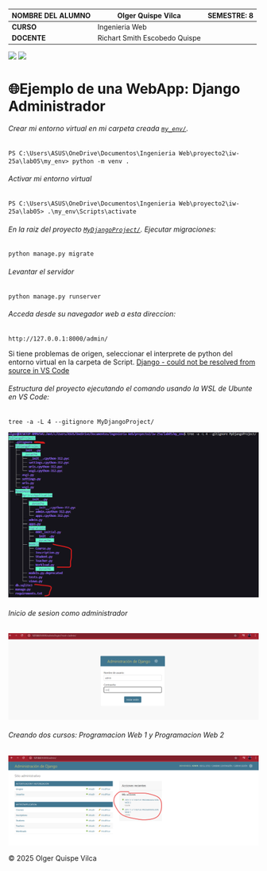 | NOMBRE DEL ALUMNO | Olger Quispe Vilca      | SEMESTRE: 8|
|-------------------|----------------------------------|-----------|
| **CURSO**        | Ingenieria Web |           |
| **DOCENTE**      | Richart Smith Escobedo Quispe      |           |

<spam>
<img src="https://img.shields.io/badge/django-%23092E20.svg?style=for-the-badge&logo=django&logoColor=white">
<img src="https://img.shields.io/badge/sqlite-%2307405e.svg?style=for-the-badge&logo=sqlite&logoColor=white">
</spam>

# 🌐Ejemplo de una WebApp: Django Administrador

###### Crear mi entorno virtual en mi carpeta creada [`my_env/`](my_env).

```shell
PS C:\Users\ASUS\OneDrive\Documentos\Ingenieria Web\proyecto2\iw-25a\lab05\my_env> python -m venv .
```

###### Activar mi entorno virtual

```shell
PS C:\Users\ASUS\OneDrive\Documentos\Ingenieria Web\proyecto2\iw-25a\lab05> .\my_env\Scripts\activate
```

###### En la raiz del proyecto [`MyDjangoProject/`](MyDjangoProject). Ejecutar migraciones:

```shell
python manage.py migrate
```

###### Levantar el servidor

```shell
python manage.py runserver
```

###### Acceda desde su navegador web a esta direccion:

```
http://127.0.0.1:8000/admin/
```


Si tiene problemas de origen, seleccionar el interprete de python del entorno virtual en la carpeta de Script. [Django - could not be resolved from source in VS Code](https://stackoverflow.com/questions/67586182/how-to-resolve-import-django-contrib-could-not-be-resolved-from-source-in-vs)

###### Estructura del proyecto ejecutando el comando usando la WSL de Ubunte en VS Code:

```shell
tree -a -L 4 --gitignore MyDjangoProject/
```

![Estructura del Proyecto](image.png)

###### Inicio de sesion como administrador

![alt text](image-1.png)

###### Creando dos cursos: Programacion Web 1 y Programacion Web 2

![alt text](image-2.png)


© 2025 Olger Quispe Vilca